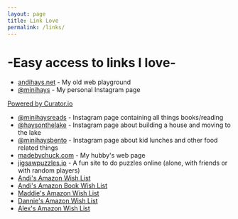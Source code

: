 ```yaml
---
layout: page
title: Link Love
permalink: /links/
---
```

# -Easy access to links I love-
- [andihays.net](http://andihays.net) - My old web playground<br />
- [@minihays](http://instagram.com/minihays/) - My personal Instagram page<br />

<!-- Place <div> tag where you want the feed to appear -->
<div id="curator-feed-minihays-layout"><a href="https://curator.io" target="_blank" class="crt-logo crt-tag">Powered by Curator.io</a></div>
<!-- The Javascript can be moved to the end of the html page before the </body> tag -->
<script type="text/javascript">
/* curator-feed-minihays-layout */
(function(){
var i, e, d = document, s = "script";i = d.createElement("script");i.async = 1;
i.src = "https://cdn.curator.io/published/877acea4-e96d-4193-b425-f0e292855841.js";
e = d.getElementsByTagName(s)[0];e.parentNode.insertBefore(i, e);
})();
</script>

- [@minihaysreads](http://instagram.com/minihaysreads/) - Instagram page containing all things books/reading
- [@haysonthelake](http://instagram.com/haysonthelake/) - Instagram page about building a house and moving to the lake
- [@minihaysbento](http://www.instagram.com/minihaysbento/) - Instagram page about kid lunches and other food related things
- [madebychuck.com](http://madebychuck.com) - My hubby's web page
- [jigsawpuzzles.io](http://jigsawpuzzles.io) - A fun site to do puzzles online (alone, with friends or with random players)
- [Andi's Amazon Wish List](https://www.amazon.com/hz/wishlist/ls/OSDMB7W5CJP0?ref_=wl_share)
- [Andi's Amazon Book Wish List](https://www.amazon.com/hz/wishlist/ls/3IS6FYQDSCTD0/ref=nav_wishlist_lists_3?_encoding=UTF8&type=wishlist)
- [Maddie's Amazon Wish List](https://www.amazon.com/hz/wishlist/ls/24C9HR0VAXTM9?ref_=wl_share)
- [Dannie's Amazon Wish List](https://www.amazon.com/hz/wishlist/ls/3E8BJ1V0DV3EM?ref_=wl_share)
- [Alex's Amazon Wish List](https://www.amazon.com/hz/wishlist/ls/BX6IO38STJYM?ref_=wl_share)
